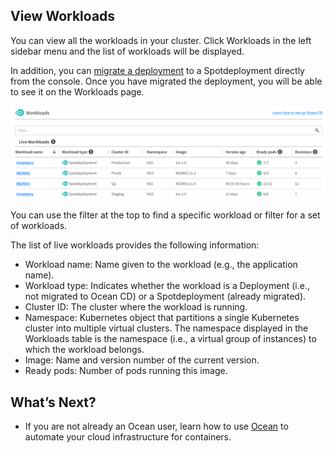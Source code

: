 <meta name="robots" content="noindex">

## View Workloads

You can view all the workloads in your cluster. Click Workloads in the left sidebar menu and the list of workloads will be displayed.

In addition, you can [migrate a deployment](ocean-cd/getting-started/?id=migrate-a-workload) to a Spotdeployment directly from the console. Once you have migrated the deployment, you will be able to see it on the Workloads page.

<img src="/ocean-cd/_media/tutorials-workloads-01.png" />

You can use the filter at the top to find a specific workload or filter for a set of workloads.

The list of live workloads provides the following information:
- Workload name: Name given to the workload (e.g., the application name).
- Workload type: Indicates whether the workload is a Deployment (i.e., not migrated to Ocean CD) or a Spotdeployment (already migrated).
- Cluster ID: The cluster where the workload is running.
- Namespace: Kubernetes object that partitions a single Kubernetes cluster into multiple virtual clusters. The namespace displayed in the Workloads table is the namespace (i.e., a virtual group of instances) to which the workload belongs.
- Image: Name and version number of the current version.
- Ready pods: Number of pods running this image.

## What’s Next?

- If you are not already an Ocean user, learn how to use [Ocean](ocean/) to automate your cloud infrastructure for containers.
